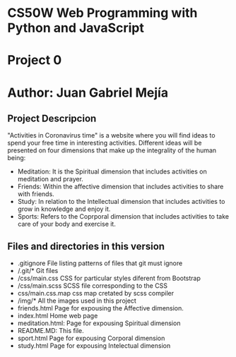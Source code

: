 # CS50W Web Programming with Python and JavaScript
# Project 0
# Author: Juan Gabriel Mejía

Project Descripcion
-------------------
"Activities in Coronavirus time" is a website where you will find ideas to spend your free time in interesting activities. Different ideas will be presented on four dimensions that make up the integrality of the human being:
* Meditation: It is the Spiritual dimension that includes activities on meditation and prayer.
* Friends: Within the affective dimension that includes activities to share with friends.
* Study: In relation to the Intellectual dimension that includes activities to grow in knowledge and enjoy it.
* Sports: Refers to the Coprporal dimension that includes activities to take care of your body and exercise it.

Files and directories in this version
-------------------
* .gitignore       File listing patterns of files that git must ignore
* /.git/*          Git files
* /css/main.css    CSS for particular styles diferent from Bootstrap
* /css/main.scss   SCSS file corresponding to the CSS
* css/main.css.map css map cretated  by scss compiler
* /img/*           All the images used in this project
* friends.html     Page for expousing the Affective dimension.
* index.html       Home web page
* meditation.html: Page for expousing Spiritual dimension
* README.MD:       This file.
* sport.html       Page for expousing Corporal dimension
* study.html       Page for expousing Intelectual dimension
